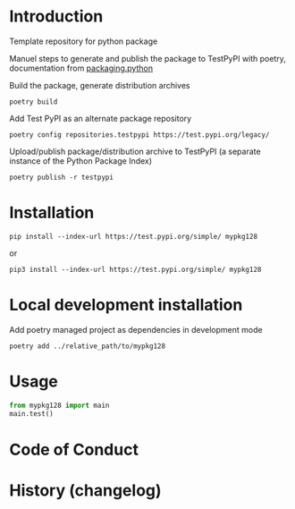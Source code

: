 # Introduction
Template repository for python package

Manuel steps to generate and publish the package to TestPyPI with poetry, documentation from [packaging.python](https://python-poetry.org/docs/)

Build the package, generate distribution archives
```shell
poetry build
```

Add Test PyPI as an alternate package repository
```shell
poetry config repositories.testpypi https://test.pypi.org/legacy/
```

Upload/publish package/distribution archive to TestPyPI (a separate instance of the Python Package Index)
```shell
poetry publish -r testpypi
```

# Installation
```shell
pip install --index-url https://test.pypi.org/simple/ mypkg128
```
or
```shell
pip3 install --index-url https://test.pypi.org/simple/ mypkg128
```

# Local development installation
Add poetry managed project as dependencies in development mode
```shell
poetry add ../relative_path/to/mypkg128
```

# Usage
```python
from mypkg128 import main
main.test()
```

# Code of Conduct

# History (changelog)
